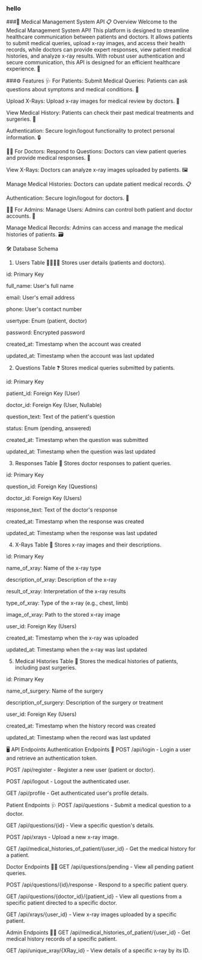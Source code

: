 ### hello

###🏥 Medical Management System API
📋 Overview
Welcome to the Medical Management System API! This platform is designed to streamline healthcare communication between patients and doctors. It allows patients to submit medical queries, upload x-ray images, and access their health records, while doctors can provide expert responses, view patient medical histories, and analyze x-ray results. With robust user authentication and secure communication, this API is designed for an efficient healthcare experience. 🚀

###⚙️ Features
🩺 For Patients:
Submit Medical Queries: Patients can ask questions about symptoms and medical conditions. 📝

Upload X-Rays: Upload x-ray images for medical review by doctors. 📸

View Medical History: Patients can check their past medical treatments and surgeries. 📂

Authentication: Secure login/logout functionality to protect personal information. 🔒

👩‍⚕️ For Doctors:
Respond to Questions: Doctors can view patient queries and provide medical responses. 💬

View X-Rays: Doctors can analyze x-ray images uploaded by patients. 🖼️

Manage Medical Histories: Doctors can update patient medical records. 📋

Authentication: Secure login/logout for doctors. 🔑

👨‍💻 For Admins:
Manage Users: Admins can control both patient and doctor accounts. 👥

Manage Medical Records: Admins can access and manage the medical histories of patients. 🗃️

🛠️ Database Schema
1. Users Table 🧑‍⚕️👩‍⚕️
Stores user details (patients and doctors).

id: Primary Key

full_name: User's full name

email: User's email address

phone: User's contact number

usertype: Enum (patient, doctor)

password: Encrypted password

created_at: Timestamp when the account was created

updated_at: Timestamp when the account was last updated

2. Questions Table ❓
Stores medical queries submitted by patients.

id: Primary Key

patient_id: Foreign Key (User)

doctor_id: Foreign Key (User, Nullable)

question_text: Text of the patient's question

status: Enum (pending, answered)

created_at: Timestamp when the question was submitted

updated_at: Timestamp when the question was last updated

3. Responses Table 💬
Stores doctor responses to patient queries.

id: Primary Key

question_id: Foreign Key (Questions)

doctor_id: Foreign Key (Users)

response_text: Text of the doctor's response

created_at: Timestamp when the response was created

updated_at: Timestamp when the response was last updated

4. X-Rays Table 🩻
Stores x-ray images and their descriptions.

id: Primary Key

name_of_xray: Name of the x-ray type

description_of_xray: Description of the x-ray

result_of_xray: Interpretation of the x-ray results

type_of_xray: Type of the x-ray (e.g., chest, limb)

image_of_xray: Path to the stored x-ray image

user_id: Foreign Key (Users)

created_at: Timestamp when the x-ray was uploaded

updated_at: Timestamp when the x-ray was last updated

5. Medical Histories Table 🏥
Stores the medical histories of patients, including past surgeries.

id: Primary Key

name_of_surgery: Name of the surgery

description_of_surgery: Description of the surgery or treatment

user_id: Foreign Key (Users)

created_at: Timestamp when the history record was created

updated_at: Timestamp when the record was last updated

🖥️ API Endpoints
Authentication Endpoints 🔐
POST /api/login - Login a user and retrieve an authentication token.

POST /api/register - Register a new user (patient or doctor).

POST /api/logout - Logout the authenticated user.

GET /api/profile - Get authenticated user's profile details.

Patient Endpoints 🩺
POST /api/questions - Submit a medical question to a doctor.

GET /api/questions/{id} - View a specific question's details.

POST /api/xrays - Upload a new x-ray image.

GET /api/medical_histories_of_patient/{user_id} - Get the medical history for a patient.

Doctor Endpoints 👨‍⚕️
GET /api/questions/pending - View all pending patient queries.

POST /api/questions/{id}/response - Respond to a specific patient query.

GET /api/questions/{doctor_id}/{patient_id} - View all questions from a specific patient directed to a specific doctor.

GET /api/xrays/{user_id} - View x-ray images uploaded by a specific patient.

Admin Endpoints 👩‍💻
GET /api/medical_histories_of_patient/{user_id} - Get medical history records of a specific patient.

GET /api/unique_xray/{XRay_id} - View details of a specific x-ray by its ID.
